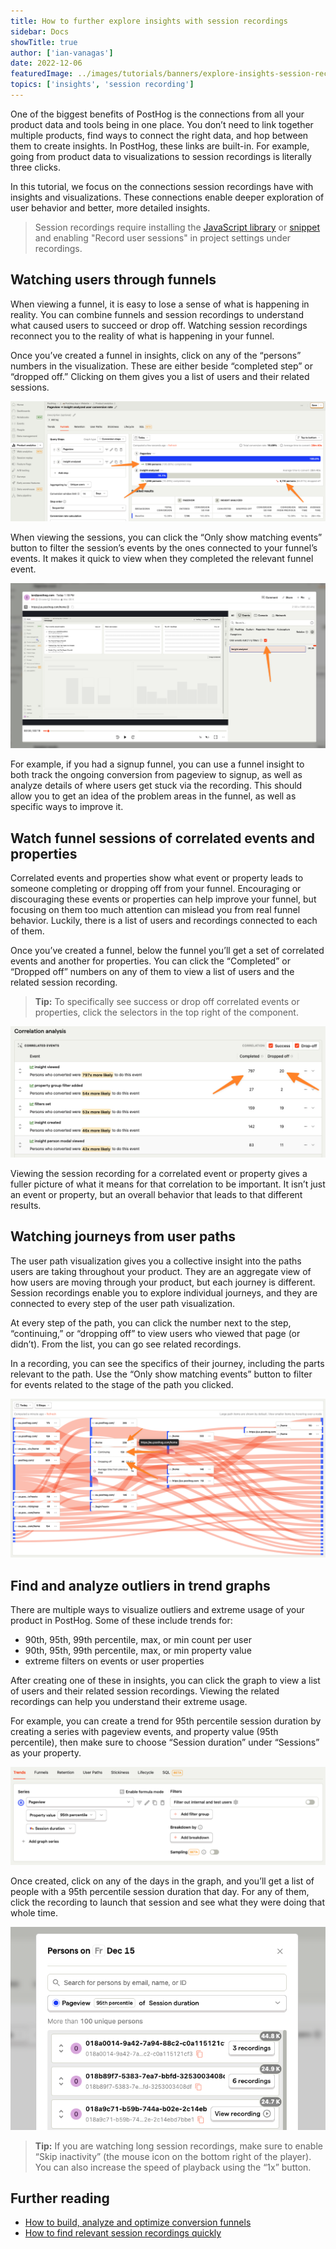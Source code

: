 ```yaml
---
title: How to further explore insights with session recordings
sidebar: Docs
showTitle: true
author: ['ian-vanagas']
date: 2022-12-06
featuredImage: ../images/tutorials/banners/explore-insights-session-recordings.png
topics: ['insights', 'session recording']
---
```


One of the biggest benefits of PostHog is the connections from all your product data and tools being in one place. You don’t need to link together multiple products, find ways to connect the right data, and hop between them to create insights. In PostHog, these links are built-in. For example, going from product data to visualizations to session recordings is literally three clicks.

In this tutorial, we focus on the connections session recordings have with insights and visualizations. These connections enable deeper exploration of user behavior and better, more detailed insights.

> Session recordings require installing the [JavaScript library](https://posthog.com/docs/integrate/client/js) or [snippet](https://posthog.com/docs/integrate#snippet) and enabling "Record user sessions" in project settings under recordings.

## Watching users through funnels

When viewing a funnel, it is easy to lose a sense of what is happening in reality. You can combine funnels and session recordings to understand what caused users to succeed or drop off. Watching session recordings reconnect you to the reality of what is happening in your funnel.

Once you’ve created a funnel in insights, click on any of the “persons” numbers in the visualization. These are either beside “completed step” or “dropped off.” Clicking on them gives you a list of users and their related sessions.

![Watching funnels](../images/tutorials/explore-insights-session-recordings/funnel.png)

When viewing the sessions, you can click the “Only show matching events” button to filter the session’s events by the ones connected to your funnel’s events. It makes it quick to view when they completed the relevant funnel event.

![Only matching](../images/tutorials/explore-insights-session-recordings/only-matching.png)

For example, if you had a signup funnel, you can use a funnel insight to both track the ongoing conversion from pageview to signup, as well as analyze details of where users get stuck via the recording. This should allow you to get an idea of the problem areas in the funnel, as well as specific ways to improve it.

## Watch funnel sessions of correlated events and properties

Correlated events and properties show what event or property leads to someone completing or dropping off from your funnel. Encouraging or discouraging these events or properties can help improve your funnel, but focusing on them too much attention can mislead you from real funnel behavior. Luckily, there is a list of users and recordings connected to each of them.

Once you’ve created a funnel, below the funnel you’ll get a set of correlated events and another for properties. You can click the “Completed” or “Dropped off” numbers on any of them to view a list of users and the related session recording.

> **Tip:** To specifically see success or drop off correlated events or properties, click the selectors in the top right of the component.

![Correlated events](../images/tutorials/explore-insights-session-recordings/correlated.png)

Viewing the session recording for a correlated event or property gives a fuller picture of what it means for that correlation to be important. It isn’t just an event or property, but an overall behavior that leads to that different results. 

## Watching journeys from user paths

The user path visualization gives you a collective insight into the paths users are taking throughout your product. They are an aggregate view of how users are moving through your product, but each journey is different. Session recordings enable you to explore individual journeys, and they are connected to every step of the user path visualization.

At every step of the path, you can click the number next to the step, “continuing,” or “dropping off” to view users who viewed that page (or didn’t). From the list, you can go see related recordings. 

In a recording, you can see the specifics of their journey, including the parts relevant to the path. Use the “Only show matching events” button to filter for events related to the stage of the path you clicked.

![Path](../images/tutorials/explore-insights-session-recordings/path.png)

## Find and analyze outliers in trend graphs

There are multiple ways to visualize outliers and extreme usage of your product in PostHog. Some of these include trends for:

- 90th, 95th, 99th percentile, max, or min count per user
- 90th, 95th, 99th percentile, max, or min property value
- extreme filters on events or user properties

After creating one of these in insights, you can click the graph to view a list of users and their related session recordings. Viewing the related recordings can help you understand their extreme usage. 

For example, you can create a trend for 95th percentile session duration by creating a series with pageview events, and property value (95th percentile), then make sure to choose “Session duration” under “Sessions” as your property.

![95th percentile session duration setup](../images/tutorials/explore-insights-session-recordings/extreme.png)

Once created, click on any of the days in the graph, and you’ll get a list of people with a 95th percentile session duration that day. For any of them, click the recording to launch that session and see what they were doing that whole time.

![Extreme sessions](../images/tutorials/explore-insights-session-recordings/extreme-sessions.png)

> **Tip:** If you are watching long session recordings, make sure to enable “Skip inactivity” (the mouse icon on the bottom right of the player). You can also increase the speed of playback using the “1x” button.

## Further reading

- [How to build, analyze and optimize conversion funnels](https://posthog.com/tutorials/funnels)
- [How to find relevant session recordings quickly](https://posthog.com/tutorials/filter-session-recordings)

